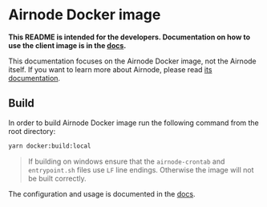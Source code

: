 # Airnode Docker image

**This README is intended for the developers. Documentation on how to use the client image is in the
[docs](https://airnode-docs.api3.org/reference/airnode/latest/docker/client-image.html).**

This documentation focuses on the Airnode Docker image, not the Airnode itself. If you want to learn more about Airnode,
please read [its documentation](../README.md).

## Build

In order to build Airnode Docker image run the following command from the root directory:

```bash
yarn docker:build:local
```

> If building on windows ensure that the `airnode-crontab` and `entrypoint.sh` files use `LF` line endings. Otherwise
> the image will not be built correctly.

The configuration and usage is documented in the
[docs](https://airnode-docs.api3.org/reference/airnode/latest/docker/client-image.html).
